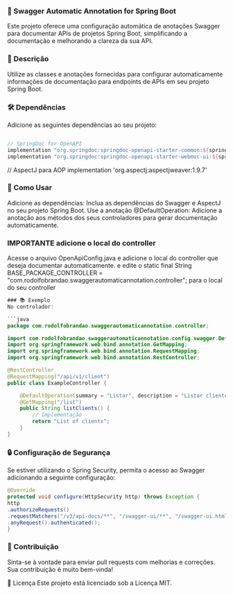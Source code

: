 ### 🌟 Swagger Automatic Annotation for Spring Boot
Este projeto oferece uma configuração automática de anotações Swagger para documentar APIs de projetos Spring Boot, simplificando a documentação e melhorando a clareza da sua API.

### 📜 Descrição
Utilize as classes e anotações fornecidas para configurar automaticamente informações de documentação para endpoints de APIs em seu projeto Spring Boot.

### 🛠️ Dependências
Adicione as seguintes dependências ao seu projeto:

```gradle

// SpringDoc for OpenAPI
implementation "org.springdoc:springdoc-openapi-starter-common:${springdocVersion}"
implementation "org.springdoc:springdoc-openapi-starter-webmvc-ui:${springdocVersion}"
```
// AspectJ para AOP
implementation 'org.aspectj:aspectjweaver:1.9.7'
### 🚀 Como Usar
Adicione as dependências: Inclua as dependências do Swagger e AspectJ no seu projeto Spring Boot.
Use a anotação @DefaultOperation: Adicione a anotação aos métodos dos seus controladores para gerar documentação automaticamente.
### IMPORTANTE adicione o local do controller
Acesse o arquivo OpenApiConfig.java e adicione o local do controller que deseja documentar automaticamente.
e edite o     static final String BASE_PACKAGE_CONTROLLER = "com.rodolfobrandao.swaggerautomaticannotation.controller"; para o local do seu controller


```java
### 📚 Exemplo
No controlador:

```java
package com.rodolfobrandao.swaggerautomaticannotation.controller;

import com.rodolfobrandao.swaggerautomaticannotation.config.swagger.DefaultOperation;
import org.springframework.web.bind.annotation.GetMapping;
import org.springframework.web.bind.annotation.RequestMapping;
import org.springframework.web.bind.annotation.RestController;

@RestController
@RequestMapping("/api/v1/client")
public class ExampleController {

    @DefaultOperation(summary = "Listar", description = "Listar clientes", tags = {"Cliente"})
    @GetMapping("/list")
    public String listClients() {
        // Implementação
        return "List of clients";
    }
}
```
### 🔒 Configuração de Segurança
Se estiver utilizando o Spring Security, permita o acesso ao Swagger adicionando a seguinte configuração:

```java
@Override
protected void configure(HttpSecurity http) throws Exception {
http
.authorizeRequests()
.requestMatchers("/v3/api-docs/**", "/swagger-ui/**", "/swagger-ui.html").permitAll()
.anyRequest().authenticated();
}
```
### 🤝 Contribuição
Sinta-se à vontade para enviar pull requests com melhorias e correções. Sua contribuição é muito bem-vinda!

📜 Licença
Este projeto está licenciado sob a Licença MIT.
